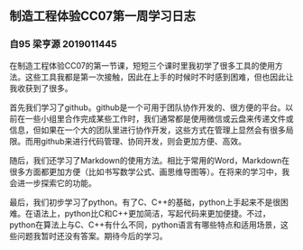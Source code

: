 ## 制造工程体验CC07第一周学习日志

### 自95  梁亨源  2019011445

在制造工程体验CC07的第一节课，短短三个课时里我初学了很多工具的使用方法。这些工具我都是第一次接触，因此在上手的时候时不时感到困难，但也因此让我收获到了很多。

首先我们学习了github。github是一个可用于团队协作开发的、很方便的平台。以前在一些小组里合作完成某些工作时，我们通常都是使用微信或云盘来传递文件或信息，但如果在一个大的团队里进行协作开发，这些方式在管理上显然会有很多局限。而用github来进行代码管理、协同开发，则会更加方便、高效。

随后，我们还学习了Markdown的使用方法。相比于常用的Word，Markdown在很多方面都更加方便（比如书写数学公式、画思维导图等）。在将来的学习中，我会进一步探索它的功能。

最后，我们初步学习了python。有了C、C++的基础，python上手起来不是很困难。在语法上，python比C和C++更加简洁，写起代码来更加便捷。不过，python在算法上与C、C++有什么不同，python语言有哪些特点和适用场景，这些问题我暂时还没有答案。期待今后的学习。

